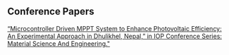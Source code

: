 
## Conference Papers
[“Microcontroller Driven MPPT System to Enhance Photovoltaic Efficiency: An Experimental Approach in Dhulikhel, Nepal,” in IOP Conference Series: Material Science And Engineering."](https://academicpages.github.io/cv)
